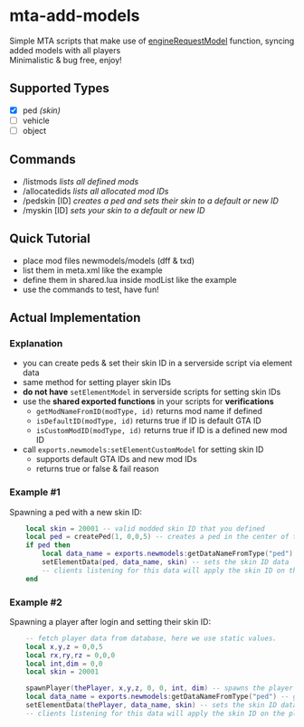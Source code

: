 # mta-add-models

Simple MTA scripts that make use of [engineRequestModel](https://wiki.multitheftauto.com/wiki/EngineRequestModel) function, syncing added models with all players\
Minimalistic & bug free, enjoy!

## Supported Types

- [x] ped *(skin)*
- [ ] vehicle
- [ ] object

## Commands

- /listmods *lists all defined mods*
- /allocatedids *lists all allocated mod IDs*
- /pedskin [ID] *creates a ped and sets their skin to a default or new ID*
- /myskin [ID] *sets your skin to a default or new ID*

## Quick Tutorial

- place mod files newmodels/models (dff & txd)
- list them in meta.xml like the example
- define them in shared.lua inside modList like the example
- use the commands to test, have fun!

## Actual Implementation

### Explanation

- you can create peds & set their skin ID in a serverside script via element data
- same method for setting player skin IDs
- **do not have** `setElementModel` in serverside scripts for setting skin IDs
- use the **shared exported functions** in your scripts for **verifications**
	- `getModNameFromID(modType, id)` returns mod name if defined
	- `isDefaultID(modType, id)` returns true if ID is default GTA ID
	- `isCustomModID(modType, id)` returns true if ID is a defined new mod ID
- call `exports.newmodels:setElementCustomModel` for setting skin ID
	- supports default GTA IDs and new mod IDs
	- returns true or false & fail reason

### Example #1

Spawning a ped with a new skin ID:
```lua
	local skin = 20001 -- valid modded skin ID that you defined
	local ped = createPed(1, 0,0,5) -- creates a ped in the center of the map; skin ID 1 is placeholder
	if ped then
		local data_name = exports.newmodels:getDataNameFromType("ped") -- gets the correct data name
		setElementData(ped, data_name, skin) -- sets the skin ID data
		-- clients listening for this data will apply the skin ID on the created ped.
	end
````

### Example #2

Spawning a player after login and setting their skin ID:
```lua
	-- fetch player data from database, here we use static values.
	local x,y,z = 0,0,5
	local rx,ry,rz = 0,0,0
	local int,dim = 0,0
	local skin = 20001

	spawnPlayer(thePlayer, x,y,z, 0, 0, int, dim) -- spawns the player in the center of the map; skin ID 0 is placeholder
	local data_name = exports.newmodels:getDataNameFromType("ped") -- gets the correct data name
	setElementData(thePlayer, data_name, skin) -- sets the skin ID data
	-- clients listening for this data will apply the skin ID on the player.
````
